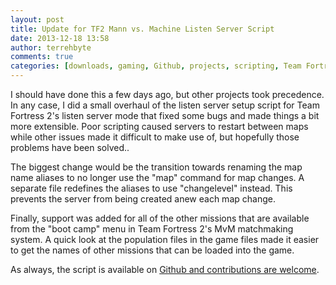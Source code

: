 ```yaml
---
layout: post
title: Update for TF2 Mann vs. Machine Listen Server Script
date: 2013-12-18 13:58
author: terrehbyte
comments: true
categories: [downloads, gaming, Github, projects, scripting, Team Fortress 2]
---
```

I should have done this a few days ago, but other projects took precedence. In any case, I did a small overhaul of the listen server setup script for Team Fortress 2's listen server mode that fixed some bugs and made things a bit more extensible. Poor scripting caused servers to restart between maps while other issues made it difficult to make use of, but hopefully those problems have been solved..  

The biggest change would be the transition towards renaming the map name aliases to no longer use the "map" command for map changes. A separate file redefines the aliases to use "changelevel" instead. This prevents the server from being created anew each map change.  

Finally, support was added for all of the other missions that are available from the "boot camp" menu in Team Fortress 2's MvM matchmaking system. A quick look at the population files in the game files made it easier to get the names of other missions that can be loaded into the game.  

As always, the script is available on [Github and contributions are welcome](https://github.com/terrehbyte/mvm-listenserver-script).  